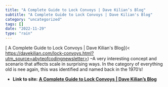 ```yaml
---
title: "A Complete Guide to Lock Convoys | Dave Kilian’s Blog"
subtitle: "A Complete Guide to Lock Convoys | Dave Kilian's Blog"
category: "uncategorized"
tags: []
date: "2022-11-29"
type: "rain"
---
```

[ A Complete Guide to Lock Convoys | Dave Kilian's Blog](<
https://davekilian.com/lock-convoys.html?utm_source=abyteofcodingnewsletter>)
–A very interesting concept and scenario that affects scale in surprising
ways. In the category of everything old is nee again, this was identified and
named back in the 1970’s!


* **Link to site:** **[A Complete Guide to Lock Convoys | Dave Kilian’s Blog](None)**